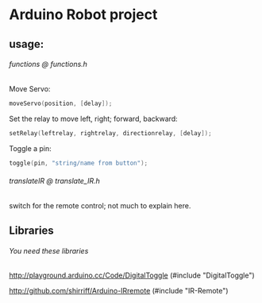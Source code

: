 Arduino Robot project
=====================

## usage: ##
###### functions @ functions.h ######

Move Servo:
```Objective-C
moveServo(position, [delay]);
```

Set the relay to move left, right; forward, backward:
```Objective-C
setRelay(leftrelay, rightrelay, directionrelay, [delay]);
```

Toggle a pin:
```Objective-C
toggle(pin, "string/name from button");
```

###### translateIR @ translate_IR.h ######
switch for the remote control; not much to explain here.

## Libraries ##
###### You need these libraries ######
http://playground.arduino.cc/Code/DigitalToggle (#include "DigitalToggle")

http://github.com/shirriff/Arduino-IRremote (#include "IR-Remote")